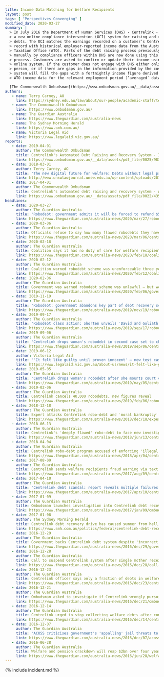 ```yaml
---
title: Income Data Matching for Welfare Recipients
layout: post
tags: [ "Perspectives Converging" ]
modified_date: 2020-03-27
summary: |
  > In July 2016 the Department of Human Services (DHS) - Centrelink - launched
  > a new online compliance intervention (OCI) system for raising and recovering
  > debts. The OCI matches the earnings recorded on a customer’s Centrelink
  > record with historical employer-reported income data from the Australian
  > Taxation Office (ATO). Parts of the debt raising process previously done
  > manually by compliance officers within DHS are now done using this automated
  > process. Customers are asked to confirm or update their income using the
  > online system. If the customer does not engage with DHS either online or in
  > person, or if there are gaps in the information provided by the customer, the
  > system will fill the gaps with a fortnightly income figure derived from the
  > ATO income data for the relevant employment period (‘averaged’ data).

  [The Commonwealth Ombudsman](https://www.ombudsman.gov.au/__data/assets/pdf_file/0022/43528/Report-Centrelinks-automated-debt-raising-and-recovery-system-April-2017.pdf)
authors:
   - name: Terry Carney, AO
     link: https://sydney.edu.au/law/about/our-people/academic-staff/terry-carney.html
   - name: The Commonwealth Ombudsman
     link: https://www.ombudsman.gov.au/
   - name: The Guardian Australia
     link: https://www.theguardian.com/australia-news
   - name: The Sydney Morning Herald
     link: https://www.smh.com.au/
   - name: Victoria Legal Aid
     link: https://www.legalaid.vic.gov.au/
reports:
   - date: 2019-04-01
     author: The Commonwealth Ombudsman
     title: Centrelink's Automated Debt Raising and Recovery System - Implementation Report
     link: https://www.ombudsman.gov.au/__data/assets/pdf_file/0025/98314/April-2019-Centrelinks-Automated-Debt-Raising-and-Recovery-System.pdf
   - date: 2018-03-01
     author: Terry Carney, AO
     title: "The new digital future for welfare: Debts without legal proofs or moral authority?"
     link: http://www.unswlawjournal.unsw.edu.au/wp-content/uploads/2018/03/006-Carney.pdf
   - date: 2017-04-01
     author: The Commonwealth Ombudsman
     title: Centrelink's automated debt raising and recovery system - A Report About the Department of Human Services’ Online Compliance Intervention System for Debt Raising and Recovery
     link: https://www.ombudsman.gov.au/__data/assets/pdf_file/0022/43528/Report-Centrelinks-automated-debt-raising-and-recovery-system-April-2017.pdf
headlines:
   - date: 2020-03-27
     author: The Guardian Australia
     title: "Robodebt: government admits it will be forced to refund $550m under botched scheme"
     link: https://www.theguardian.com/australia-news/2020/mar/27/robodebt-government-admits-it-will-be-forced-to-refund-550m-under-botched-scheme
   - date: 2020-03-06
     author: The Guardian Australia
     title: Officials refuse to say how many flawed robodebts they have found
     link: https://www.theguardian.com/australia-news/2020/mar/06/centrelink-robodebt-senate-estimates-class-action
   - date: 2020-02-18
     author: The Guardian Australia
     title: Coalition says it has no duty of care for welfare recipients over robodebt
     link: https://www.theguardian.com/australia-news/2020/feb/18/coalition-says-it-has-no-duty-of-care-for-welfare-recipients-over-robodebt
   - date: 2020-02-12
     author: The Guardian Australia
     title: Coalition warned robodebt scheme was unenforceable three years before it acted 
     link: https://www.theguardian.com/australia-news/2020/feb/12/coalition-warned-robodebt-scheme-was-unenforceable-three-years-before-it-acted
   - date: 2020-02-06
     author: The Guardian Australia
     title: Government was warned robodebt scheme was unlawful – but won't say when
     link: https://www.theguardian.com/australia-news/2020/feb/06/government-warned-robodebt-scheme-unlawful-but-wont-say-when
   - date: 2019-11-19
     author: The Guardian Australia
     title: "Robodebt: government abandons key part of debt recovery scheme in major overhaul"
     link: https://www.theguardian.com/australia-news/2019/nov/19/robodebt-government-abandons-key-part-of-debt-recovery-scheme-in-major-overhaul
   - date: 2019-09-17
     author: The Guardian Australia
     title: "Robodebt class action: Shorten unveils 'David and Goliath' legal battle into Centrelink scheme"
     link: https://www.theguardian.com/australia-news/2019/sep/17/robodebt-class-action-shorten-unveils-david-and-goliath-legal-battle-into-centrelink-scheme
   - date: 2019-09-06
     author: The Guardian Australia
     title: "Centrelink drops woman's robodebt in second case set to challenge legality of scheme"
     link: https://www.theguardian.com/australia-news/2019/sep/06/centrelink-wipes-robodebt-in-second-case-set-to-challenge-legality-of-scheme
   - date: 2019-06-12
     author: Victoria Legal Aid
     title: "'It felt like guilty until proven innocent' – new test case against Centrelink's robo-debt system"
     link: https://www.legalaid.vic.gov.au/about-us/news/it-felt-like-guilty-until-proven-innocent-new-test-case-against-centrelinks-robo-debt-system
   - date: 2019-05-05
     author: The Guardian Australia
     title: "Centrelink drops woman's robodebt after she mounts court challenge"
     link: https://www.theguardian.com/australia-news/2019/may/05/centrelink-drops-womans-robodebt-after-she-mounts-court-challenge
   - date: 2019-02-06
     author: The Guardian Australia
     title: Centrelink cancels 40,000 robodebts, new figures reveal
     link: https://www.theguardian.com/australia-news/2019/feb/06/robodebt-faces-landmark-legal-challenge-over-crude-income-calculations
   - date: 2018-12-18
     author: The Guardian Australia
     title: Expert attacks Centrelink robo-debt and 'moral bankruptcy' that allows it
     link: https://www.theguardian.com/australia-news/2018/dec/18/expert-attacks-centrelink-robo-debt-and-moral-bankruptcy-that-allows-it 
   - date: 2018-06-13
     author: The Guardian Australia
     title: Centrelink's 'deeply flawed' robo-debt to face new investigation
     link: https://www.theguardian.com/australia-news/2018/jun/13/centrelinks-deeply-flawed-robo-debt-to-face-new-investigation
   - date: 2018-04-04
     author: The Guardian Australia
     title: Centrelink robo-debt program accused of enforcing 'illegal' debts
     link: https://www.theguardian.com/australia-news/2018/apr/04/centrelink-robo-debt-program-accused-of-enforcing-illegal-debts
   - date: 2017-08-09
     author: The Guardian Australia
     title: Centrelink sends welfare recipients fraud warning via text message
     link: https://www.theguardian.com/australia-news/2017/aug/09/centrelink-sends-welfare-recipients-warning-via-text-message
   - date: 2017-04-10
     author: The Guardian Australia
     title: "Centrelink debt scandal: report reveals multiple failures in welfare system"
     link: https://www.theguardian.com/australia-news/2017/apr/10/centrelink-debt-scandal-report-reveals-multiple-failures-in-welfare-system
   - date: 2017-01-09
     author: The Guardian Australia
     title: Ombudsman launches investigation into Centrelink debt recovery crisis
     link: https://www.theguardian.com/australia-news/2017/jan/09/ombudsman-launches-investigation-into-centrelink-debt-recovery-crisis
   - date: 2017-01-08
     author: The Sydney Morning Herald
     title: Centrelink debt recovery drive has caused summer from hell, Bill Shorten says
     link: https://www.smh.com.au/politics/federal/centrelink-debt-recovery-drive-has-caused-summer-from-hell-bill-shorten-says-20170108-gtns33.html
   - date: 2016-12-29
     author: The Guardian Australia
     title: Government backs Centrelink debt system despite 'incorrect' $24,000 demand
     link: https://www.theguardian.com/australia-news/2016/dec/29/government-confident-in-centrelink-debt-compliance-system-despite-reported-errors
   - date: 2016-12-28
     author: The Guardian Australia
     title: Call to suspend Centrelink system after single mother receives $24,000 debt notice
     link: https://www.theguardian.com/australia-news/2016/dec/28/call-to-suspend-centrelink-system-after-single-mother-receives-24000-debt-notice
   - date: 2016-12-23
     author: The Guardian Australia
     title: Centrelink officer says only a fraction of debts in welfare crackdown are genuine
     link: https://www.theguardian.com/australia-news/2016/dec/23/centrelink-officer-says-only-a-fraction-of-debts-in-welfare-crackdown-are-genuine
   - date: 2016-12-21
     author: The Guardian Australia
     title: Ombudsman asked to investigate if Centrelink wrongly pursuing welfare debts
     link: https://www.theguardian.com/australia-news/2016/dec/21/ombudsman-asked-to-investigate-if-centrelink-wrongly-pursuing-welfare-debts
   - date: 2016-12-14
     author: The Guardian Australia
     title: Centrelink urged to stop collecting welfare debts after compliance system errors
     link: https://www.theguardian.com/australia-news/2016/dec/14/centrelink-urged-to-stop-collecting-welfare-debts-after-compliance-system-errors
   - date: 2016-12-07
     author: The Guardian Australia
     title: "ACOSS criticises government's 'appalling' jail threats to welfare recipients"
     link: https://www.theguardian.com/australia-news/2016/dec/07/acoss-criticises-governments-appalling-jail-threats-to-welfare-recipients
   - date: 2016-06-28
     author: The Guardian Australia
     title: Welfare and pension crackdown will reap $2bn over four years, says Coalition
     link: https://www.theguardian.com/australia-news/2016/jun/28/welfare-and-pension-crackdown-will-reap-2bn-over-four-years-says-coalition
---
```

{% include incident.md %}
